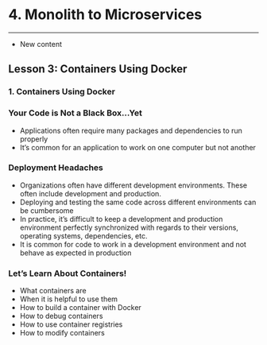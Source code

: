 # 4. Monolith to Microservices 
___
* New content 

## Lesson 3: Containers Using Docker

### 1. Containers Using Docker

### Your Code is Not a Black Box...Yet
* Applications often require many packages and dependencies to run properly
* It’s common for an application to work on one computer but not another

### Deployment Headaches
* Organizations often have different development environments. These often include development and production.
* Deploying and testing the same code across different environments can be cumbersome
* In practice, it’s difficult to keep a development and production environment perfectly synchronized with regards to their versions, operating systems, dependencies, etc.
* It is common for code to work in a development environment and not behave as expected in production

### Let’s Learn About Containers!
* What containers are
* When it is helpful to use them
* How to build a container with Docker
* How to debug containers
* How to use container registries
* How to modify containers
